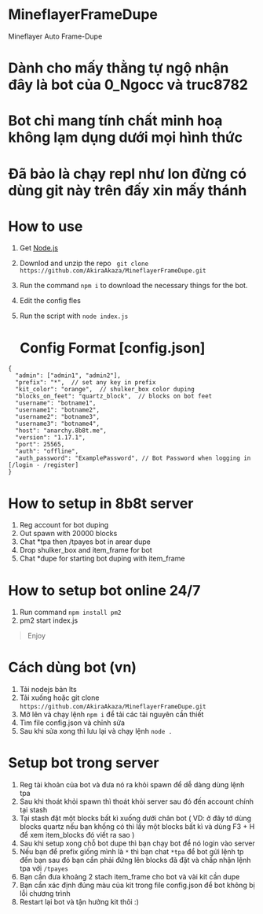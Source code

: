 # MineflayerFrameDupe
Mineflayer Auto Frame-Dupe

# Dành cho mấy thằng tự ngộ nhận đây là bot của 0_Ngocc và truc8782 
# Bot chỉ mang tính chất minh hoạ không lạm dụng dưới mọi hình thức
# Đã bảo là chạy repl như lon đừng có dùng git này trên đấy xin mấy thánh

# How to use
1. Get [Node.js](https://nodejs.org)
2. Downlod and unzip the repo `` git clone https://github.com/AkiraAkaza/MineflayerFrameDupe.git``
3. Run the command ``npm i`` to download the necessary things for the bot.
5. Edit the config fles
6. Run the script with ``node index.js``

   # Config Format [config.json]
```
{
  "admin": ["admin1", "admin2"],  
  "prefix": "*",  // set any key in prefix
  "kit_color": "orange",  // shulker_box color duping
  "blocks_on_feet": "quartz_block",  // blocks on bot feet
  "username": "botname1",
  "username1": "botname2",
  "username2": "botname3",
  "username3": "botname4",
  "host": "anarchy.8b8t.me",
  "version": "1.17.1",
  "port": 25565,
  "auth": "offline",
  "auth_password": "ExamplePassword", // Bot Password when logging in [/login - /register]
}

```

# How to setup in 8b8t server
1. Reg account for bot duping
2. Out spawn with 20000 blocks
3. Chat *tpa then /tpayes bot in arear dupe
4. Drop shulker_box and item_frame for bot
5. Chat *dupe for starting bot duping with item_frame

# How to setup bot online 24/7
1. Run command ``npm install pm2``
2. pm2 start index.js
   
> Enjoy 

# Cách dùng bot (vn)
1. Tải nodejs bản lts
2. Tải xuống hoặc git clone ``https://github.com/AkiraAkaza/MineflayerFrameDupe.git``
3. Mở lên và chạy lệnh ``npm i`` để tải các tài nguyên cần thiết
4. Tìm file config.json và chỉnh sửa
5. Sau khi sửa xong thì lưu lại và chạy lệnh ``node .``

# Setup bot trong server 
1. Reg tài khoản của bot và đưa nó ra khỏi spawn để dễ dàng dùng lệnh tpa
2. Sau khi thoát khỏi spawn thì thoát khỏi server sau đó đến account chính tại stash
3. Tại stash đặt một blocks bất kì xuống dưới chân bot ( VD: ở đây tớ dùng blocks quartz nếu bạn khống có thì lấy một blocks bất kì và dùng F3 + H để xem item_blocks đó viết ra sao )
4. Sau khi setup xong chỗ bot dupe thì bạn chạy bot để nó login vào server
5. Nếu bạn để prefix giống mình là ``*`` thì bạn chat ``*tpa`` để bot gửi lệnh tp đến bạn sau đó bạn cần phải đứng lên blocks đã đặt và chấp nhận lệnh tpa với ``/tpayes``
6. Bạn cần đưa khoảng 2 stach item_frame cho bot và vài kit cần dupe
7. Bạn cần xác định đúng màu của kit trong file config.json để bot không bị lỗi chương trình
8. Restart lại bot và tận hưởng kit thôi :)
